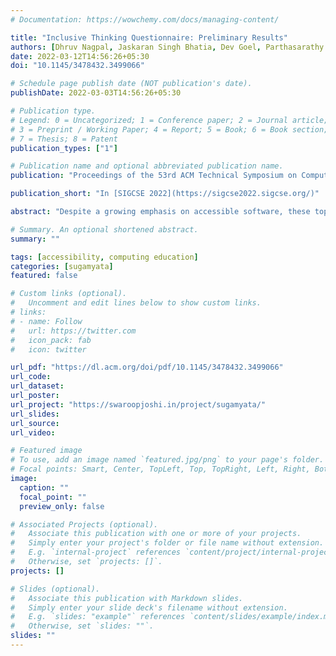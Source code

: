 ```yaml
---
# Documentation: https://wowchemy.com/docs/managing-content/

title: "Inclusive Thinking Questionnaire: Preliminary Results"
authors: [Dhruv Nagpal, Jaskaran Singh Bhatia, Dev Goel, Parthasarathy PD, Snigdha Tiwari, swaroop]
date: 2022-03-12T14:56:26+05:30
doi: "10.1145/3478432.3499066"

# Schedule page publish date (NOT publication's date).
publishDate: 2022-03-03T14:56:26+05:30

# Publication type.
# Legend: 0 = Uncategorized; 1 = Conference paper; 2 = Journal article;
# 3 = Preprint / Working Paper; 4 = Report; 5 = Book; 6 = Book section;
# 7 = Thesis; 8 = Patent
publication_types: ["1"]

# Publication name and optional abbreviated publication name.
publication: "Proceedings of the 53rd ACM Technical Symposium on Computer Science Education V. 2 [SIGCSE 2022](https://sigcse2022.sigcse.org/)."

publication_short: "In [SIGCSE 2022](https://sigcse2022.sigcse.org/)"

abstract: "Despite a growing emphasis on accessible software, these topics find little mention in computing curricula. Less than 5 percent of our students mentioned disabilities when asked to list concerns in designing an app, although other inclusivity considerations were relatively common. We present the preliminary findings of our questionnaire and details of our interventions to teach accessibility in an Android-focussed Software Engineering course in this poster.."

# Summary. An optional shortened abstract.
summary: ""

tags: [accessibility, computing education]
categories: [sugamyata]
featured: false

# Custom links (optional).
#   Uncomment and edit lines below to show custom links.
# links:
# - name: Follow
#   url: https://twitter.com
#   icon_pack: fab
#   icon: twitter

url_pdf: "https://dl.acm.org/doi/pdf/10.1145/3478432.3499066"
url_code:
url_dataset:
url_poster:
url_project: "https://swaroopjoshi.in/project/sugamyata/"
url_slides:
url_source:
url_video:

# Featured image
# To use, add an image named `featured.jpg/png` to your page's folder. 
# Focal points: Smart, Center, TopLeft, Top, TopRight, Left, Right, BottomLeft, Bottom, BottomRight.
image:
  caption: ""
  focal_point: ""
  preview_only: false

# Associated Projects (optional).
#   Associate this publication with one or more of your projects.
#   Simply enter your project's folder or file name without extension.
#   E.g. `internal-project` references `content/project/internal-project/index.md`.
#   Otherwise, set `projects: []`.
projects: []

# Slides (optional).
#   Associate this publication with Markdown slides.
#   Simply enter your slide deck's filename without extension.
#   E.g. `slides: "example"` references `content/slides/example/index.md`.
#   Otherwise, set `slides: ""`.
slides: ""
---
```

